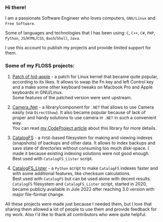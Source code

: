 ### Hi there!

I am a passionate Software Engineer who loves computers, `GNU/Linux` and `Free Software`.

Some of languages and technologies that I has been using: `C`, `C++`, `C#`, `PHP`, `Python`, `JS`/`HTML`/`CSS`, `Bash`/`Shell`, `Java`.

I use this account to publish my projects and provide limited support for them.

### Some of my FLOSS projects:

1. [Patch of hid-apple](https://github.com/free5lot/hid-apple-patched) - a patch for Linux kernel that became quite popular, according to its likes.
It allows to swap the Fn key and left Control key and a make some other keyboard tweaks on Macbook Pro and Apple keyboards in GNU/Linux.  
Some features of the patched version were sent upstream.
      
2. [Camera_Net]() - a library/component for `.NET` that allows to use Camera easily (via `DirectShow`).
It also became popular because of lack of proper and handy solutions to use camera in `.NET` in such a convenient way.  
You can read [my CodeProject article](https://www.codeproject.com/Articles/671407/Camera-Net-Library) about this library for more details.

3. [CatalogFS](https://github.com/free5lot/catalogfs) - a `FUSE`-based filesystem for making and viewing indexes (snapshots) of backups and other data.
It allows to index backups and save state of directories without consuming too much disk-space. I made it because existing indexing solutions were not good enough.  
Best used with `CatalogFS_Lister` script.

4. [CatalogFS_Lister](https://github.com/free5lot/catalogfs_lister) - a `Python` script to make `CatalogFS` indexes faster and with some additional features, like checksum calculations.  
Best used with `CatalogFS` but can be used alone with decent results. `CatalogFS` filesystem and `CatalogFS_Lister` script, started in 2020, became publicly available in Jule 2022 after reaching 3.0 version with major file-format change.


All these projects were made just because I needed them, but I love that sharing them allowed a lot of people to use them and provide feedback for my work. Also I'd like to thank all contributors who were quite helpful.
